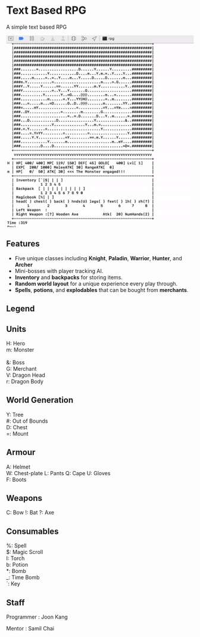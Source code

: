 # Text Based RPG

A simple text based RPG 

<p align="left">
  <img src="./assets/demo.gif" alt="Size Limit CLI" width="600">
</p>

Features
--------

- Five unique classes including **Knight**, **Paladin**, **Warrior**, **Hunter**, and **Archer**
- Mini-bosses with player tracking AI.
- **Inventory** and **backpacks** for storing items.
- **Random world layout** for a unique experience every play through.
- **Spells**, **potions**, and **explodables** that can be bought from **merchants**.

	
Legend
------

## Units
H: Hero <br> 
m: Monster <br>  
&: Boss  
G: Merchant  <br>
V: Dragon Head  <br>
r: Dragon Body  <br>

## World Generation
Y: Tree <br>
#: Out of Bounds  <br>
D: Chest <br>
=: Mount  <br>

## Armour

A: Helmet  <br>
W: Chest-plate 
L: Pants 
Q: Cape 
U: Gloves  
F: Boots 

## Weapons

C: Bow 
!: Bat 
?: Axe 

## Consumables
%: Spell  <br>
$: Magic Scroll  <br>
I: Torch  <br>
b: Potion  <br>
*: Bomb  <br>
_: Time Bomb <br>
`: Key  <br>


Staff
-----

Programmer : Joon Kang


Mentor : Samil Chai
 






